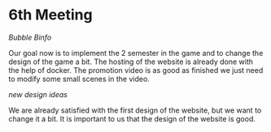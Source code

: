 # 6th Meeting

*Bubble Binfo* 

Our goal now is to implement the 2 semester in the game and to change the design of the game a bit. 
The hosting of the website is already done with the help of docker. 
The promotion video is as good as finished we just need to modify some small scenes in the video.

*new design ideas* 

We are already satisfied with the first design of the website, but we want to change it a bit. 
It is important to us that the design of the website is good.
